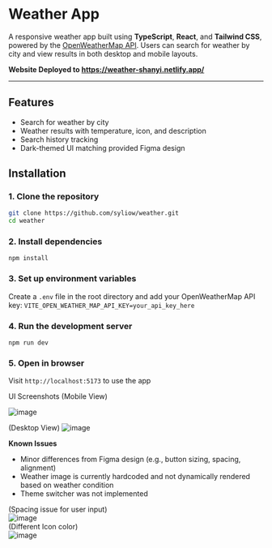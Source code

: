 # Weather App

A responsive weather app built using **TypeScript**, **React**, and **Tailwind CSS**, powered by the [OpenWeatherMap API](https://openweathermap.org/api). Users can search for weather by city and view results in both desktop and mobile layouts.

**Website Deployed to https://weather-shanyi.netlify.app/**

---

## Features
- Search for weather by city
- Weather results with temperature, icon, and description
- Search history tracking
- Dark-themed UI matching provided Figma design

## Installation

### 1. Clone the repository
```bash
git clone https://github.com/syliow/weather.git
cd weather
```
### 2. Install dependencies
```npm install```

### 3. Set up environment variables
Create a `.env` file in the root directory and add your OpenWeatherMap API key:
```VITE_OPEN_WEATHER_MAP_API_KEY=your_api_key_here```

### 4. Run the development server
`npm run dev`

### 5. Open in browser
Visit `http://localhost:5173` to use the app

UI Screenshots (Mobile View)

![image](https://github.com/user-attachments/assets/93e1c69a-60f0-48c1-82ac-1d916595a346)

(Desktop View)
![image](https://github.com/user-attachments/assets/4d0738db-1dbb-406c-9dfb-cbf510870768)

**Known Issues**
- Minor differences from Figma design (e.g., button sizing, spacing, alignment)
- Weather image is currently hardcoded and not dynamically rendered based on weather condition
- Theme switcher was not implemented

(Spacing issue for user input)<br>
![image](https://github.com/user-attachments/assets/76a2ae3f-002e-428d-91f3-6f457a84d17e) <br>
(Different Icon color)<br>
![image](https://github.com/user-attachments/assets/28aec580-8506-470a-bf60-e9ed54eb0ef7)

